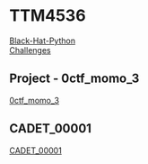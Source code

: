 # TTM4536
[Black-Hat-Python](https://github.com/AllGloryToTheHypnotoad/Black-Hat-Python/)  
[Challenges](https://github.com/Marksome/TTM4536/challenges)

## Project - 0ctf_momo_3

[0ctf_momo_3](https://github.com/Marksome/TTM4536/tree/master/0ctf_momo_3)  

## CADET_00001
[CADET_00001](https://github.com/Marksome/TTM4536/tree/master/CADET\_00001)
